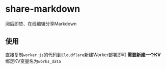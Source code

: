 # share-markdown
阅后即焚、在线编辑分享Markdown

## 使用
直接复制`worker.js`的代码到`Cloudflare`新建Worker部署即可
**需要新建一个KV**  
绑定KV变量名为`works_data`